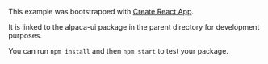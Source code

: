 This example was bootstrapped with [Create React App](https://github.com/facebook/create-react-app).

It is linked to the alpaca-ui package in the parent directory for development purposes.

You can run `npm install` and then `npm start` to test your package.
